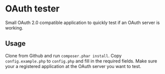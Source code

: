 # OAuth tester
Small OAuth 2.0 compatible application to quickly test if an OAuth server is working.

## Usage
Clone from Github and run `composer.phar install`. Copy `config.example.php` to `config.php` and fill in the required fields. Make sure your a registered application at the OAuth server you want to test.
